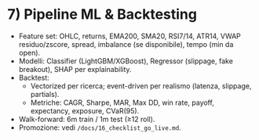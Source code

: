 # 7) Pipeline ML & Backtesting
- Feature set: OHLC, returns, EMA200, SMA20, RSI7/14, ATR14, VWAP residuo/zscore, spread, imbalance (se disponibile), tempo (min da open).
- Modelli: Classifier (LightGBM/XGBoost), Regressor (slippage, fake breakout), SHAP per explainability.
- Backtest:
  - Vectorized per ricerca; event-driven per realismo (latenza, slippage, partials).
  - Metriche: CAGR, Sharpe, MAR, Max DD, win rate, payoff, expectancy, exposure, CVaR(95).
- Walk-forward: 6m train / 1m test (≥12 roll).  
- Promozione: vedi `/docs/16_checklist_go_live.md`.
